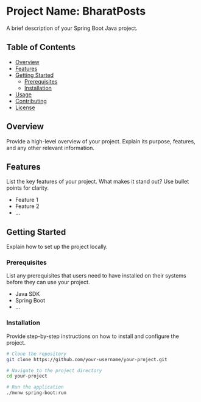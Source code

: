 # Project Name: BharatPosts

A brief description of your Spring Boot Java project.

## Table of Contents

- [Overview](#overview)
- [Features](#features)
- [Getting Started](#getting-started)
  - [Prerequisites](#prerequisites)
  - [Installation](#installation)
- [Usage](#usage)
- [Contributing](#contributing)
- [License](#license)

## Overview

Provide a high-level overview of your project. Explain its purpose, features, and any other relevant information.

## Features

List the key features of your project. What makes it stand out? Use bullet points for clarity.

- Feature 1
- Feature 2
- ...

## Getting Started

Explain how to set up the project locally.

### Prerequisites

List any prerequisites that users need to have installed on their systems before they can use your project.

- Java SDK
- Spring Boot
- ...

### Installation

Provide step-by-step instructions on how to install and configure the project.

```bash
# Clone the repository
git clone https://github.com/your-username/your-project.git

# Navigate to the project directory
cd your-project

# Run the application
./mvnw spring-boot:run
```
